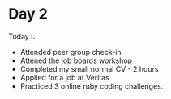 # Day 2

Today I:

- Attended peer group check-in
- Attened the job boards workshop
- Completed my small normal CV - 2 hours
- Applied for a job at Veritas
- Practiced 3 online ruby coding challenges.
